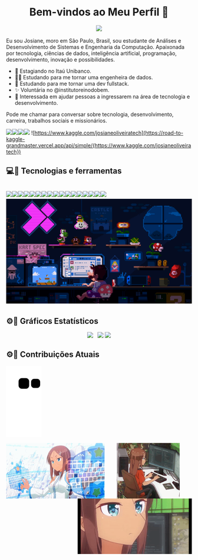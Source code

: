 <p align="center">
  <h1 align="center">Bem-vindos ao Meu Perfil 🚀</h1>
  <p align="center">
  <img src="https://media.giphy.com/media/Ken6Yg5n7bYStW4JYB/giphy.gif">
</p>

Eu sou Josiane, moro em São Paulo, Brasil, sou estudante de Análises e Desenvolvimento de Sistemas e Engenharia da Computação. Apaixonada por tecnologia, ciências de dados, inteligência artificial, programação, desenvolvimento, inovação e possibilidades. 

- 🏢 Estagiando no Itaú Unibanco.
- 👩‍💻 Estudando para me tornar uma engenheira de dados.
- 🚀 Estudando para me tornar uma dev fullstack.
- ✨ Voluntária no @institutoreinodobem.
- 💁 Interessada em ajudar pessoas a ingressarem na área de tecnologia e desenvolvimento.

Pode me chamar para conversar sobre tecnologia, desenvolvimento, carreira, trabalhos sociais e missionários.

<a href="https://www.instagram.com/josie.rocha.tech/"><img src="https://img.shields.io/badge/Instagram-E4405F?style=for-the-badge&logo=instagram&logoColor=white" /></a><a href="https://www.linkedin.com/in/josiane-oliveira-tech/"><img src="https://img.shields.io/badge/LinkedIn-0077B5?style=for-the-badge&logo=linkedin&logoColor=white" /></a><a href="https://open.spotify.com/playlist/1MaZ8LR0UiXRqp8bkJRvdg?si=TLqsv7yMQcSFztqUhdAbow&utm_source=copy-link&dl_branch=1"><img src="https://img.shields.io/badge/Spotify-1ED760?&style=for-the-badge&logo=spotify&logoColor=white" /></a><a href="mailto:josiane.oliveira.tech@gmail.com"><img src="https://img.shields.io/badge/Gmail-D14836?style=for-the-badge&logo=gmail&logoColor=white" /></a> ![https://www.kaggle.com/josianeoliveiratech](https://road-to-kaggle-grandmaster.vercel.app/api/simple/{https://www.kaggle.com/josianeoliveiratech})


<h2>💻🚀  Tecnologias e ferramentas<h2>
<img src="https://img.shields.io/badge/HTML5-E34F26?style=for-the-badge&logo=html5&logoColor=white"/><img src="https://img.shields.io/badge/CSS3-1572B6?style=for-the-badge&logo=css3&logoColor=white"/><img src="https://img.shields.io/badge/python-3670A0?style=for-the-badge&logo=python&logoColor=ffdd54 /><img src="https://img.shields.io/badge/JavaScript-323330?style=for-the-badge&logo=javascript&logoColor=F7DF1E" /><img src="https://img.shields.io/badge/TypeScript-007ACC?style=for-the-badge&logo=typescript&logoColor=white" /><img src="https://img.shields.io/badge/Java-ED8B00?style=for-the-badge&logo=java&logoColor=white" /><img src="https://img.shields.io/badge/React-20232A?style=for-the-badge&logo=react&logoColor=61DAFB" /><img src="https://img.shields.io/badge/Node.js-43853D?style=for-the-badge&logo=node-dot-js&logoColor=white" /><img src="https://img.shields.io/badge/MySQL-00000F?style=for-the-badge&logo=mysql&logoColor=white" /><img src="https://img.shields.io/badge/Bootstrap-563D7C?style=for-the-badge&logo=bootstrap&logoColor=white" /><img src="https://img.shields.io/badge/Express.js-000000?style=for-the-badge&logo=express&logoColor=white" /><img src="https://img.shields.io/badge/Git-F05032?style=for-the-badge&logo=git&logoColor=white" /><img src="https://img.shields.io/badge/GitHub-100000?style=for-the-badge&logo=github&logoColor=white" /><img src="  https://img.shields.io/badge/Postman-FF6C37?style=for-the-badge&logo=Postman&logoColor=white" /><img src="https://img.shields.io/badge/Postman-FF6C37?style=for-the-badge&logo=Postman&logoColor=white" /><img src="https://img.shields.io/badge/Insomnia-5849be?style=for-the-badge&logo=Insomnia&logoColor=white" /><img src="https://img.shields.io/badge/Visual_Studio_Code-0078D4?style=for-the-badge&logo=visual%20studio%20code&logoColor=white" /><img src="https://img.shields.io/badge/sublime_text-%23575757.svg?&style=for-the-badge&logo=sublime-text&logoColor=important" />
  
  <img src="Gif.gif">
  
## ⚙🚀    Gráficos Estatísticos
  <div  align="center">
 <a href="https://github.com/josiane-rocha"></a>
     <img height="150em" src="https://github-readme-stats.vercel.app/api?username=josiane-rocha&hide_border=true&show_icons=true&theme=nightowl&include_all_commits=true&count_private=true"/> &nbsp;
     <img height="150em" src="https://github-readme-streak-stats.herokuapp.com/?user=josiane-rocha&hide_border=true&theme=nightowl&show_icons=true"/>
     <img height="150em" src="https://github-readme-stats.vercel.app/api/top-langs/?username=josiane-rocha&layout=compact&count_private=true&hide_border=true&theme=nightowl&show_icons=true">
    
</div>
 
## ⚙🚀    Contribuições Atuais
  
  ![Snake animation](https://github.com/josiane-rocha/josiane-rocha/blob/output/github-contribution-grid-snake.svg)
  
   <p align="center">
  <img align="center" alt="Programadora" height="150" src="Programing Fem.gif" data-canonical-src="Programing Fem.gif" style="max-width: 100%;">
  
  <img align="left" alt="Programadora Design" height="150" src="Umiko.gif" data-canonical-src="Umiko.gif" style="max-width: 100%;">
     
<img align="right" alt="Programadora Comunicadora" height="150" src="Program.webp" data-canonical-src="Program.webp" style="max-width: 100%;">

  

